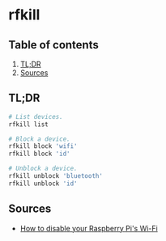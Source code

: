 # rfkill

## Table of contents <!-- omit in toc -->

1. [TL;DR](#tldr)
1. [Sources](#sources)

## TL;DR

```sh
# List devices.
rfkill list

# Block a device.
rfkill block 'wifi'
rfkill block 'id'

# Unblock a device.
rfkill unblock 'bluetooth'
rfkill unblock 'id'
```

## Sources

- [How to disable your Raspberry Pi's Wi-Fi]

<!--
  References
  -->

<!-- Others -->
[how to disable your raspberry pi's wi-fi]: https://pimylifeup.com/raspberry-pi-disable-wifi/
